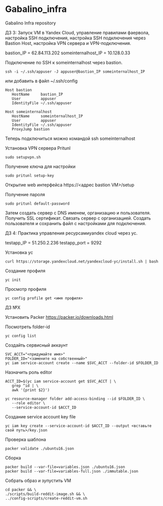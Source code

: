 # Gabalino_infra
Gabalino Infra repository

ДЗ 3: Запуск VM в Yandex Cloud, управление правилами фаервола, настройка SSH подключения, настройка SSH подключения через Bastion Host, настройка VPN сервера и VPN-подключения.

bastion_IP = 62.84.113.202
someinternalhost_IP = 10.128.0.33

Подключение по SSH к someinternalhost через bastion.
```shell
ssh -i ~/.ssh/appuser -J appuser@bastion_IP someinternalhost_IP
```
или добавить в файл ~/.ssh/config
```shell
Host bastion
   HostName     bastion_IP
   User         appuser
   IdentityFile ~/.ssh/appuser

Host someinternalhost
   HostName     someinternalhost_IP
   User         appuser
   IdentityFile ~/.ssh/appuser
   ProxyJump bastion
```
Теперь подключиться можно командой ssh someinternalhost

Установка VPN сервера Pritunl
```shell
sudo setupvpn.sh
```
Получение ключа для настройки
```shell
sudo pritunl setup-key
```
Открытие web интерфейса
https://<адрес bastion VM>/setup

Получение пароля
```shell
sudo pritunl default-password
```

Затем создать сервер с DNS именем, организацию и пользователя. Получить SSL сертификат. Связать сервер с организацией. Создать пользователя и сохранить файл с настройками для подключения.

ДЗ 4: Практика управления ресурсамиyandex cloud через yc.

testapp_IP = 51.250.2.236
testapp_port = 9292

Установка yc
```shell
curl https://storage.yandexcloud.net/yandexcloud-yc/install.sh | bash
```
Создание профиля
```shell
yc init
```
Просмотр профиля
```shell
yc config profile get <имя профиля>
```

ДЗ №Х

Установить Packer
https://packer.io/downloads.html

Посмотреть folder-id
```shell
yc config list
```
Создайть сервисный аккаунт
```shell
SVC_ACCT="<придумайте имя>"
FOLDER_ID="<замените на собственный>"
yc iam service-account create --name $SVC_ACCT --folder-id $FOLDER_ID
```
Назначить роль editor
```shell
ACCT_ID=$(yc iam service-account get $SVC_ACCT | \
   grep ^id | \
   awk '{print $2}')

yc resource-manager folder add-access-binding --id $FOLDER_ID \
   --role editor \
   --service-account-id $ACCT_ID
```
Создание service account key file
```shell
yc iam key create --service-account-id $ACCT_ID --output <вставьте свой путь>/key.json
```
Проверка шаблона
```shell
packer validate ./ubuntu16.json
```
Сборка
```shell
packer build --var-file=variables.json ./ubuntu16.json
packer build --var-file=variables-full.json ./immutable.json
```
Собрать образ и зупустить VM
```shell
cd packer && \
./scripts/build-reddit-image.sh && \
../config-scripts/create-reddit-vm.sh
```
